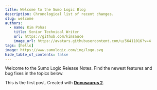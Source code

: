 ```yaml
---
title: Welcome to the Sumo Logic Blog
description: Chronological list of recent changes.
slug: welcome
authors:
  - name: Kim Pohas
    title: Senior Technical Writer
    url: https://github.com/kimsauce
    image_url: https://avatars.githubusercontent.com/u/56411016?v=4
tags: [hello]
image: https://www.sumologic.com/img/logo.svg
hide_table_of_contents: false
---
```


Welcome to the Sumo Logic Release Notes. Find the newest features and bug fixes in the topics below.

<!--truncate-->

This is the first post. Created with [**Docusaurus 2**](https://docusaurus.io/).
